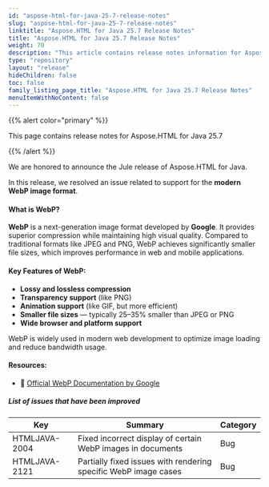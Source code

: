 ```yaml
---
id: "aspose-html-for-java-25-7-release-notes"
slug: "aspose-html-for-java-25-7-release-notes"
linktitle: "Aspose.HTML for Java 25.7 Release Notes"
title: "Aspose.HTML for Java 25.7 Release Notes"
weight: 70
description: "This article contains release notes information for Aspose.HTML for Java 25.7."
type: "repository"
layout: "release"
hideChildren: false
toc: false
family_listing_page_title: "Aspose.HTML for Java 25.7 Release Notes"
menuItemWithNoContent: false
---
```


{{% alert color="primary" %}}

This page contains release notes for Aspose.HTML for Java 25.7

{{% /alert %}}

We are honored to announce the Jule release of Aspose.HTML for Java.

In this release, we resolved an issue related to support for the **modern WebP image format**.

#### What is WebP?

**WebP** is a next-generation image format developed by **Google**. It provides superior compression while maintaining high visual quality. Compared to traditional formats like JPEG and PNG, WebP achieves significantly smaller file sizes, which improves performance in web and mobile applications.

#### Key Features of WebP:

*  **Lossy and lossless compression**
*  **Transparency support** (like PNG)
*  **Animation support** (like GIF, but more efficient)
*  **Smaller file sizes** — typically 25–35% smaller than JPEG or PNG
*  **Wide browser and platform support**

WebP is widely used in modern web development to optimize image loading and reduce bandwidth usage.

#### Resources:

* 📘 [Official WebP Documentation by Google](https://developers.google.com/speed/webp)

##### List of issues that have been improved
| **Key**       | **Summary**                                                       | **Category** |
|---------------|-------------------------------------------------------------------|--------------|
| HTMLJAVA-2004 | Fixed incorrect display of certain WebP images in documents       | Bug          | 
| HTMLJAVA-2121 | 	Partially fixed issues with rendering specific WebP image cases  | Bug          |
